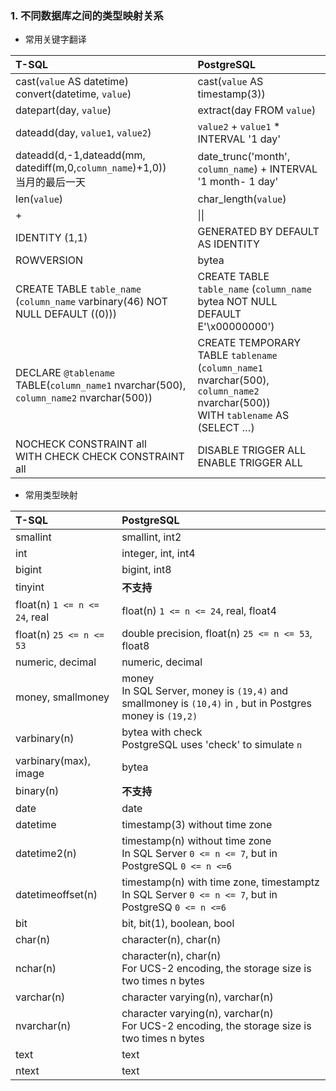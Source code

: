 

### 1. 不同数据库之间的类型映射关系

- 常用关键字翻译

| T-SQL                                                        | PostgreSQL                                                   |
| :----------------------------------------------------------- | :----------------------------------------------------------- |
| cast(`value` AS datetime)<br>convert(datetime, `value`)      | cast(`value` AS timestamp(3))                                |
| datepart(day, `value`)                                       | extract(day FROM `value`)                                    |
| dateadd(day, `value1`, `value2`)                             | `value2` + `value1` * INTERVAL '1 day'                       |
| dateadd(d,-1,dateadd(mm, datediff(m,0,`column_name`)+1,0))<br>当月的最后一天 | date_trunc('month', `column_name`) + INTERVAL '1 month- 1 day' |
| len(`value`)                                                 | char_length(`value`)                                         |
| +                                                            | &#124;&#124;                                                 |
| IDENTITY (1,1)                                               | GENERATED BY DEFAULT AS IDENTITY                             |
| ROWVERSION                                                   | bytea                                                        |
| CREATE TABLE `table_name` (`column_name` varbinary(46) NOT NULL DEFAULT ((0))) | CREATE TABLE `table_name` (`column_name` bytea NOT NULL DEFAULT E'\\x00000000') |
| DECLARE `@tablename` TABLE(`column_name1` nvarchar(500), `column_name2` nvarchar(500)) | CREATE TEMPORARY TABLE `tablename` (`column_name1` nvarchar(500), `column_name2` nvarchar(500))<br>WITH `tablename` AS (SELECT …) |
| NOCHECK CONSTRAINT all<br>WITH CHECK CHECK CONSTRAINT all    | DISABLE TRIGGER ALL<br>ENABLE TRIGGER ALL                    |

- 常用类型映射

| T-SQL                          | PostgreSQL                                                   |
| :----------------------------- | :----------------------------------------------------------- |
| smallint                       | smallint, int2                                               |
| int                            | integer, int, int4                                           |
| bigint                         | bigint, int8                                                 |
| tinyint                        | **不支持**                                                   |
| float(n)  `1 <= n <= 24`, real | float(n)  `1 <= n <= 24`, real, float4                       |
| float(n)  `25 <= n <= 53`      | double precision, float(n)  `25 <= n <= 53`, float8          |
| numeric, decimal               | numeric, decimal                                             |
| money, smallmoney              | money<br>In SQL Server, money is `(19,4)` and smallmoney is `(10,4)` in , but  in Postgres money is `(19,2)` |
| varbinary(n)                   | bytea with check<br />PostgreSQL uses 'check' to simulate `n` |
| varbinary(max), image          | bytea                                                        |
| binary(n)                      | **不支持**                                                   |
| date                           | date                                                         |
| datetime                       | timestamp(3) without time zone                               |
| datetime2(n)                   | timestamp(n) without time zone<br>In SQL Server `0 <= n <= 7`, but in PostgreSQL `0 <= n <=6` |
| datetimeoffset(n)              | timestamp(n) with time zone, timestamptz<br>In SQL Server `0 <= n <= 7`, but in PostgreSQ `0 <= n <=6` |
| bit                            | bit, bit(1), boolean, bool                                   |
| char(n)                        | character(n), char(n)                                        |
| nchar(n)                       | character(n), char(n)<br>For UCS-2 encoding, the storage size is two times n bytes |
| varchar(n)                     | character varying(n), varchar(n)                             |
| nvarchar(n)                    | character varying(n), varchar(n)<br>For UCS-2 encoding, the storage size is two times n bytes |
| text                           | text                                                         |
| ntext                          | text                                                         |
